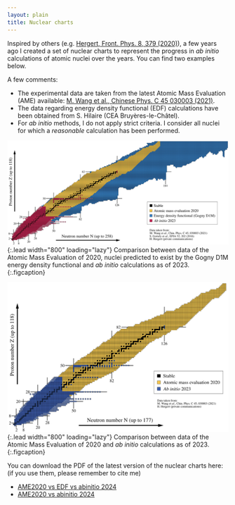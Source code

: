 ```yaml
---
layout: plain
title: Nuclear charts
---
```


Inspired by others (e.g. [Hergert, Front. Phys. 8, 379 (2020)](https://doi.org/10.3389/fphy.2020.00379)), a few years ago I created a set of nuclear charts to represent
the progress in *ab initio* calculations of atomic nuclei over the years. You can find two examples below.

A few comments:
- The experimental data are taken from the latest Atomic Mass Evaluation (AME) available: [M. Wang et al., Chinese Phys. C 45 030003 (2021)](https://doi.org/10.1088/1674-1137/abddaf).
- The data regarding energy density functional (EDF) calculations have been obtained from S. Hilaire (CEA Bruyères-le-Châtel).
- For *ab initio* methods, I do not apply strict criteria. I consider all nuclei for which a *reasonable* calculation has been performed.

![chart v1](assets/img/nuclearchart_ame_edf_abinitio_2023_29112023.jpg){:.lead width="800" loading="lazy"}
Comparison between data of the Atomic Mass Evaluation of 2020, nuclei predicted to exist by the Gogny D1M energy density functional and *ab initio* calculations
as of 2023.
{:.figcaption}

![chart v2](assets/img/nuclearchart_ame_abinitio_2023_29112023.jpg){:.lead width="800" loading="lazy"}
Comparison between data of the Atomic Mass Evaluation of 2020 and *ab initio* calculations as of 2023.
{:.figcaption}

You can download the PDF of the latest version of the nuclear charts here:  
(if you use them, please remember to cite me)
- [AME2020 vs EDF vs abinitio 2024](assets/pdf/nuclearchart_ame_edf_abinitio_2024_17012024.pdf)
- [AME2020 vs abinitio 2024](assets/pdf/nuclearchart_ame_abinitio_2024_17012024.pdf)  

<!-- 
Add chart deformation?

## Progress in *ab initio* methods 
## Links
In addition, here are the links to some useful online interactive nuclear charts:
- International Atomic Energy Agency (IAEA): [Live Chart of Nuclei](https://www-nds.iaea.org/relnsd/vcharthtml/VChartHTML.html)
- National Nuclear Data Center (NNDC): [NuDat 3.0](https://www.nndc.bnl.gov/nudat3/)
- Commissariat à l'Energie Atomique (CEA): [AMEDEE](https://www-phynu.cea.fr/science_en_ligne/carte_potentiels_microscopiques/carte_potentiel_nucleaire_eng.htm)
-->
